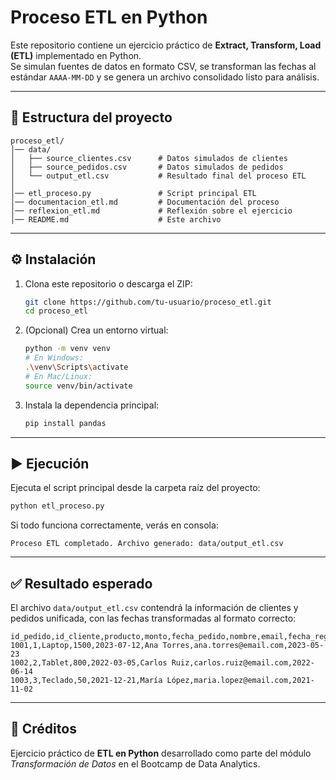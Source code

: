 # Proceso ETL en Python

Este repositorio contiene un ejercicio práctico de **Extract, Transform, Load (ETL)** implementado en Python.  
Se simulan fuentes de datos en formato CSV, se transforman las fechas al estándar `AAAA-MM-DD` y se genera un archivo consolidado listo para análisis.

---

## 📂 Estructura del proyecto

```
proceso_etl/
│── data/
│   ├── source_clientes.csv      # Datos simulados de clientes
│   ├── source_pedidos.csv       # Datos simulados de pedidos
│   └── output_etl.csv           # Resultado final del proceso ETL
│
│── etl_proceso.py               # Script principal ETL
│── documentacion_etl.md         # Documentación del proceso
│── reflexion_etl.md             # Reflexión sobre el ejercicio
│── README.md                    # Este archivo
```

---

## ⚙️ Instalación

1. Clona este repositorio o descarga el ZIP:  
   ```bash
   git clone https://github.com/tu-usuario/proceso_etl.git
   cd proceso_etl
   ```

2. (Opcional) Crea un entorno virtual:  
   ```bash
   python -m venv venv
   # En Windows:
   .\venv\Scripts\activate
   # En Mac/Linux:
   source venv/bin/activate
   ```

3. Instala la dependencia principal:  
   ```bash
   pip install pandas
   ```

---

## ▶️ Ejecución

Ejecuta el script principal desde la carpeta raíz del proyecto:

```bash
python etl_proceso.py
```

Si todo funciona correctamente, verás en consola:

```
Proceso ETL completado. Archivo generado: data/output_etl.csv
```

---

## ✅ Resultado esperado

El archivo `data/output_etl.csv` contendrá la información de clientes y pedidos unificada, con las fechas transformadas al formato correcto:

```csv
id_pedido,id_cliente,producto,monto,fecha_pedido,nombre,email,fecha_registro
1001,1,Laptop,1500,2023-07-12,Ana Torres,ana.torres@email.com,2023-05-23
1002,2,Tablet,800,2022-03-05,Carlos Ruiz,carlos.ruiz@email.com,2022-06-14
1003,3,Teclado,50,2021-12-21,María López,maria.lopez@email.com,2021-11-02
```

---

## 📝 Créditos

Ejercicio práctico de **ETL en Python** desarrollado como parte del módulo *Transformación de Datos* en el Bootcamp de Data Analytics.
